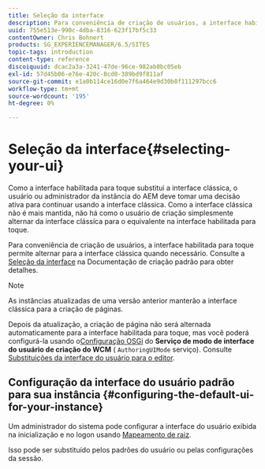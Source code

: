 ```yaml
---
title: Seleção da interface
description: Para conveniência de criação de usuários, a interface habilitada para toque permite alternar para a interface clássica quando necessário.
uuid: 755e513e-990c-4dba-8316-623f17bf5c33
contentOwner: Chris Bohnert
products: SG_EXPERIENCEMANAGER/6.5/SITES
topic-tags: introduction
content-type: reference
discoiquuid: dcac2a3a-3241-47de-96ce-982ab0bc05eb
exl-id: 57d45b06-e76e-420c-8cd0-389bd9f811af
source-git-commit: e1a0b114ce16d0e7f6a464e9d30b8f111297bcc6
workflow-type: tm+mt
source-wordcount: '195'
ht-degree: 0%

---
```


# Seleção da interface{#selecting-your-ui}

Como a interface habilitada para toque substitui a interface clássica, o usuário ou administrador da instância do AEM deve tomar uma decisão ativa para continuar usando a interface clássica. Como a interface clássica não é mais mantida, não há como o usuário de criação simplesmente alternar da interface clássica para o equivalente na interface habilitada para toque.

Para conveniência de criação de usuários, a interface habilitada para toque permite alternar para a interface clássica quando necessário. Consulte a [Seleção da interface](/help/sites-authoring/select-ui.md) na Documentação de criação padrão para obter detalhes.

>[!NOTE]
>
>As instâncias atualizadas de uma versão anterior manterão a interface clássica para a criação de páginas.
>
>Depois da atualização, a criação de página não será alternada automaticamente para a interface habilitada para toque, mas você poderá configurá-la usando o[Configuração OSGi](/help/sites-deploying/configuring-osgi.md) do **Serviço de modo de interface do usuário de criação do WCM** ( `AuthoringUIMode` serviço). Consulte [Substituições da interface do usuário para o editor](#uioverridesfortheeditor).

## Configuração da interface do usuário padrão para sua instância {#configuring-the-default-ui-for-your-instance}

Um administrador do sistema pode configurar a interface do usuário exibida na inicialização e no logon usando [Mapeamento de raiz](/help/sites-deploying/osgi-configuration-settings.md#daycqrootmapping).

Isso pode ser substituído pelos padrões do usuário ou pelas configurações da sessão.
